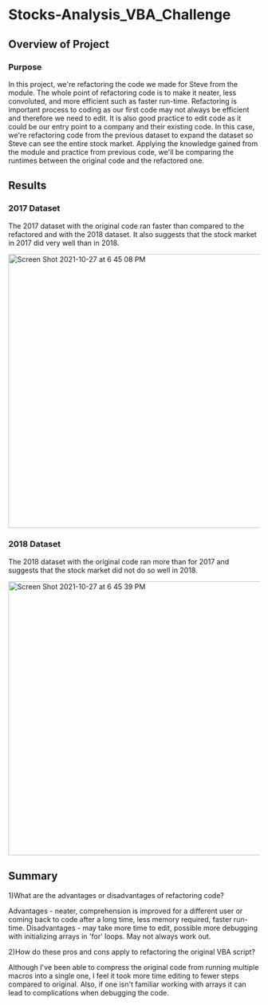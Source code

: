 # Stocks-Analysis_VBA_Challenge


## Overview of Project
### Purpose
In this project, we're refactoring the code we made for Steve from the module. The whole point of refactoring code is to make it neater, less convoluted, and more efficient such as faster run-time. Refactoring is important process to coding as our first code may not always be efficient and therefore we need to edit. It is also good practice to edit code as it could be our entry point to a company and their existing code. In this case, we're refactoring code from the previous dataset to expand the dataset so Steve can see the entire stock market. Applying the knowledge gained from the module and practice from previous code, we'll be comparing the runtimes between the original code and the refactored one. 

## Results
### 2017 Dataset
The 2017 dataset with the original code ran faster than compared to the refactored and with the 2018 dataset. It also suggests that the stock market in 2017 did very well than in 2018. 

<img width="549" alt="Screen Shot 2021-10-27 at 6 45 08 PM" src="https://user-images.githubusercontent.com/33046642/139613369-008af346-f042-426c-a26e-6da9e231fa9c.png">

### 2018 Dataset
The 2018 dataset with the original code ran more than for 2017 and suggests that the stock market did not do so well in 2018. 

<img width="549" alt="Screen Shot 2021-10-27 at 6 45 39 PM" src="https://user-images.githubusercontent.com/33046642/139613382-4b20f0d9-8813-4b01-96ee-8545e37e2c90.png">


## Summary

1)What are the advantages or disadvantages of refactoring code?

Advantages - neater, comprehension is improved for a different user or coming back to code after a long time, less memory required, faster run-time. 
Disadvantages - may take more time to edit, possible more debugging with initializing arrays in 'for' loops. May not always work out. 

2)How do these pros and cons apply to refactoring the original VBA script?

Although I've been able to compress the original code from running multiple macros into a single one, I feel it took more time editing to fewer steps compared to original. Also, if one isn't familiar working with arrays it can lead to complications when debugging the code. 
